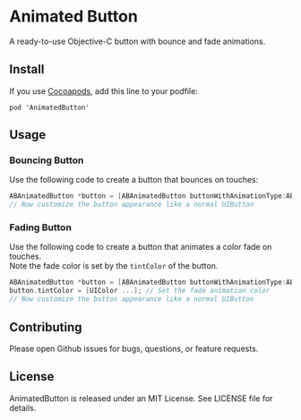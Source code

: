# Animated Button
A ready-to-use Objective-C button with bounce and fade animations.


## Install

If you use [Cocoapods](https://cocoapods.org/), add this line to your podfile:
```
pod 'AnimatedButton'
```

## Usage

### Bouncing Button

Use the following code to create a button that bounces on touches:
```objective-c
ABAnimatedButton *button = [ABAnimatedButton buttonWithAnimationType:ABAnimationTypeBounce];
// Now customize the button appearance like a normal UIButton
```


### Fading Button

Use the following code to create a button that animates a color fade on touches.  
Note the fade color is set by the ```tintColor``` of the button.
```objective-c
ABAnimatedButton *button = [ABAnimatedButton buttonWithAnimationType:ABAnimationTypeFade];
button.tintColor = [UIColor ...]; // Set the fade animation color
// Now customize the button appearance like a normal UIButton
```


## Contributing

Please open Github issues for bugs, questions, or feature requests.


## License

AnimatedButton is released under an MIT License. See LICENSE file for details.

